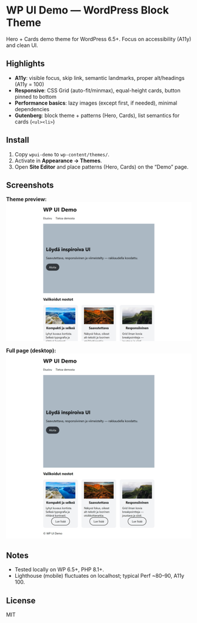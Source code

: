 # WP UI Demo — WordPress Block Theme

Hero + Cards demo theme for WordPress 6.5+. Focus on accessibility (A11y) and clean UI.

## Highlights
- **A11y**: visible focus, skip link, semantic landmarks, proper alt/headings (A11y = 100)
- **Responsive**: CSS Grid (auto-fit/minmax), equal-height cards, button pinned to bottom
- **Performance basics**: lazy images (except first, if needed), minimal dependencies
- **Gutenberg**: block theme + patterns (Hero, Cards), list semantics for cards (`<ul><li>`)

## Install
1. Copy `wpui-demo` to `wp-content/themes/`.
2. Activate in **Appearance → Themes**.
3. Open **Site Editor** and place patterns (Hero, Cards) on the “Demo” page.

## Screenshots
**Theme preview:**  
![Theme screenshot](screenshot.png)

**Full page (desktop):**  
![Home desktop full](docs/home-desktop-full.png)

## Notes
- Tested locally on WP 6.5+, PHP 8.1+.
- Lighthouse (mobile) fluctuates on localhost; typical Perf ~80–90, A11y 100.

## License
MIT

